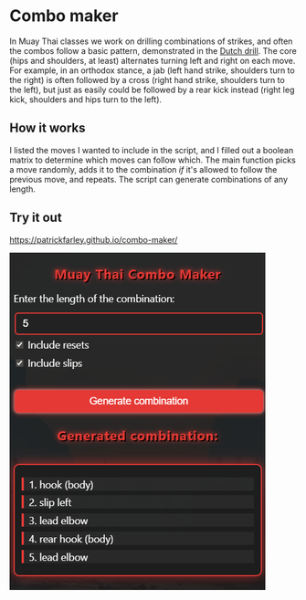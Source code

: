 # Combo maker

In Muay Thai classes we work on drilling combinations of strikes, and often the combos follow a basic pattern, demonstrated in the [Dutch drill](https://www.youtube.com/watch?v=aVZnAogUyVU&loop=0). The core (hips and shoulders, at least) alternates turning left and right on each move. For example, in an orthodox stance, a jab (left hand strike, shoulders turn to the right) is often followed by a cross (right hand strike, shoulders turn to the left), but just as easily could be followed by a rear kick instead (right leg kick, shoulders and hips turn to the left).

## How it works

I listed the moves I wanted to include in the script, and I filled out a boolean matrix to determine which moves can follow which. The main function picks a move randomly, adds it to the combination *if* it's allowed to follow the previous move, and repeats. The script can generate combinations of any length.

## Try it out

https://patrickfarley.github.io/combo-maker/

![screenshot of combo maker app](screenshot.png)
